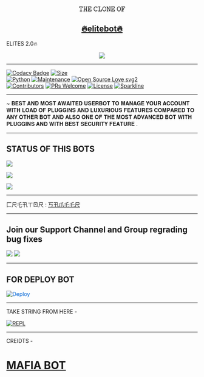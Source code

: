 <h3 align="center">𝚃𝙷𝙴 𝙲𝙻𝙾𝙽𝙴 𝙾𝙵</h3>
<h2 align="center"> <a href="https://github.com/sameerpanthi/elitebot">🔥elitebot🔥</a></h2>


ELITES 2.0🔥



<p align="center">

<img src="https://telegra.ph/file/a65900c74cb9a0bd89c11.jpg">

-------------------------------------------------

[![Codacy Badge](https://api.codacy.com/project/badge/Grade/f7c51539e67b483bb8d7749acca51d3a)](https://app.codacy.com/gh/sameerpanthi/elitebot?utm_source=github.com&utm_medium=referral&utm_content=sameerpanthi/elitebot&utm_campaign=Badge_Grade_Settings)
[![Size](https://img.shields.io/github/repo-size/sameerpanthi/elitebot?style=flat-square&color=green)](https://github.com/sameerpanthi/elitebot/)   
[![Python](https://img.shields.io/badge/Python-v3.9-blue)](https://www.python.org/)
[![Maintenance](https://img.shields.io/badge/Maintained%3F-yes-green.svg)](https://github.com/sameerpanthi/elitebot/graphs/commit-activity)
[![Open Source Love svg2](https://badges.frapsoft.com/os/v2/open-source.svg?v=103)](https://github.com/sameerpanthi/elitebot)   
[![Contributors](https://img.shields.io/github/contributors/sameerpanthi/elitebot?style=flat-square&color=green)](https://github.com/sameerpanthi/elitebot/graphs/contributors)
[![PRs Welcome](https://img.shields.io/badge/PRs-welcome-brightgreen.svg?style=flat-square)](https://makeapullrequest.com)
[![License](https://img.shields.io/badge/License-AGPL-blue)](https://github.com/sameerpanthi/elitebot/blob/main/LICENSE)
[![Sparkline](https://stars.medv.io/sameerpanthi/elitebot)](https://stars.medv.io/sameerpanthi/elitebot)

-------------------------------------------------

~ 𝐁𝐄𝐒𝐓 𝐀𝐍𝐃 𝐌𝐎𝐒𝐓 𝐀𝐖𝐀𝐈𝐓𝐄𝐃 𝐔𝐒𝐄𝐑𝐁𝐎𝐓 𝐓𝐎 𝐌𝐀𝐍𝐀𝐆𝐄 𝐘𝐎𝐔𝐑 𝐀𝐂𝐂𝐎𝐔𝐍𝐓 𝐖𝐈𝐓𝐇 𝐋𝐎𝐀𝐃 𝐎𝐅 𝐏𝐋𝐔𝐆𝐆𝐈𝐍𝐒 𝐀𝐍𝐃 𝐋𝐔𝐗𝐔𝐑𝐈𝐎𝐔𝐒 𝐅𝐄𝐀𝐓𝐔𝐑𝐄𝐒 𝐂𝐎𝐌𝐏𝐀𝐑𝐄𝐃 𝐓𝐎 𝐀𝐍𝐘 𝐎𝐓𝐇𝐄𝐑 𝐁𝐎𝐓 𝐀𝐍𝐃 𝐀𝐋𝐒𝐎 𝐎𝐍𝐄 𝐎𝐅 𝐓𝐇𝐄 𝐌𝐎𝐒𝐓 𝐀𝐃𝐕𝐀𝐍𝐂𝐄𝐃 𝐁𝐎𝐓 𝐖𝐈𝐓𝐇 𝐏𝐋𝐔𝐆𝐆𝐈𝐍𝐒 𝐀𝐍𝐃 𝐖𝐈𝐓𝐇 𝐁𝐄𝐒𝐓 𝐒𝐄𝐂𝐔𝐑𝐈𝐓𝐘 𝐅𝐄𝐀𝐓𝐔𝐑𝐄 .

-------------------------------------------------


## STATUS OF THIS BOTS 
<p align="left"><a href="https://github.com/sameerpanthi/elitebot/network/members"><img src="https://img.shields.io/github/forks/sameerpanthi/elitebot?label=Forks&logoColor=Black&style=social"></a><p align="left"><a href="https://github.com/sameerpanthi/elitebot/stargazers"><img src="https://img.shields.io/github/stars/sameerpanthi/elitebot?logoColor=Blue&style=social"></a><p align="left"><a href="https://github.com/sameerpanthi/elitebot"></a><p align="left"><a href="https://github.com/sameerpanthi/elitebot?"><img src="https://img.shields.io/github/last-commit/sameerpanthi/elitebot?style=plastic"></a>


-------------------------------------------------

匚尺乇卂ㄒㄖ尺 : [丂卂爪乇乇尺](https://t.me/SAMEER_795)

-------------------------------------------------

## Join our Support Channel and Group regrading bug fixes

<a href="https://t.me/savage_techy"><img src="https://img.shields.io/badge/Join-SUPPORT%20CHANNEL-red.svg?logo=Telegram"></a>
<a href="https://t.me/elites_userbot"><img src="https://img.shields.io/badge/Join-SUPPORT%20GROUP-red.svg?logo=Telegram"></a>

-------------------------------------------------

## FOR DEPLOY BOT 


<a href="https://dashboard.heroku.com/new?button-url=https%3A%2F%2Fgithub.com%2Fxdipesh%2FDetronBot&template=https%3A%2F%2Fgithub.com%2Fxdipesh%2FDetronBot" rel="nofollow" style="background-color: initial; box-sizing: border-box; color: #0366d6; text-decoration-line: none;"><img alt="Deploy" data-canonical-src="https://www.herokucdn.com/deploy/button.svg" src="https://camo.githubusercontent.com/83b0e95b38892b49184e07ad572c94c8038323fb/68747470733a2f2f7777772e6865726f6b7563646e2e636f6d2f6465706c6f792f627574746f6e2e737667" style="border-style: none; box-sizing: initial; max-width: 100%;" /></a></div>

------------------------------------------------

TAKE STRING FROM HERE -

[![REPL](https://repl.it/badge/github/spandey112/SensibleUserbot)](https://replit.com/@sameerpanthi/SAVAGE-BOT#main.py)
    
-------------------------------------------------


CREIDTS -

# [MAFIA BOT](https://github.com/H1M4N5HU0P/MAFIA-USERBOT)
